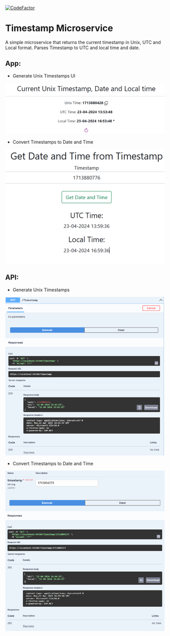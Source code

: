 [![CodeFactor](https://www.codefactor.io/repository/github/krasipeace/timestamp-microservice/badge/main)](https://www.codefactor.io/repository/github/krasipeace/timestamp-microservice/overview/main)

# Timestamp Microservice

A simple microservice that returns the current timestamp in Unix, UTC and Local format. Parses Timestamp to UTC and local time and date.

## App: 

- Generate Unix Timestamps UI

![GenerateTimestampsUI](3.PNG)

- Convert Timestamps to Date and Time
  
![ConvertTimestampsUI](4.PNG)

## API: 

- Generate Unix Timestamps

![GenerateTimestamps](1.PNG)

- Convert Timestamps to Date and Time

![ConvertTimestamps](2.PNG)